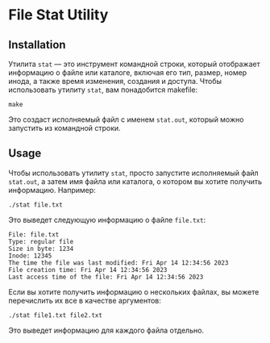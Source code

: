 # File Stat Utility


## Installation
Утилита `stat` — это инструмент командной строки, который отображает информацию о файле или каталоге, включая его тип, размер, номер инода, а также время изменения, создания и доступа.
Чтобы использовать утилиту `stat`, вам понадобится makefile:

```
make
```

Это создаст исполняемый файл с именем `stat.out`, который можно запустить из командной строки.

## Usage

Чтобы использовать утилиту `stat`, просто запустите исполняемый файл `stat.out`, а затем имя файла или каталога, о котором вы хотите получить информацию. Например:

```
./stat file.txt
```

Это выведет следующую информацию о файле `file.txt`:

```
File: file.txt
Type: regular file
Size in byte: 1234
Inode: 12345
The time the file was last modified: Fri Apr 14 12:34:56 2023
File creation time: Fri Apr 14 12:34:56 2023
Last access time of the file: Fri Apr 14 12:34:56 2023
```

Если вы хотите получить информацию о нескольких файлах, вы можете перечислить их все в качестве аргументов:

```
./stat file1.txt file2.txt 
```

Это выведет информацию для каждого файла отдельно.

